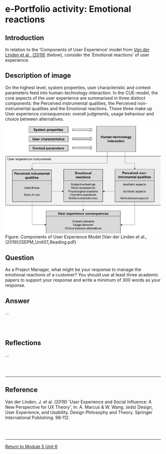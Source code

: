 # e-Portfolio activity: Emotional reactions

## Introduction
In relation to the ‘Components of User Experience’ model from [Van der Linden et al., (2019)](SEPM_Unit07_Reading.pdf) (below), consider the ‘Emotional reactions’ of user experience.


## Description of image
On the highest level, system properties, user characteristic and context parameters feed into human-technology interaction. 
In the CUE-model, the core aspects of the user experience are summarised in three distinct components: the Perceived instrumental qualities, the Perceived non-instrumental qualities and the Emotional reactions. 
These three make up User experience consequences: overall judgments, usage behaviour and choice between alternatives.

<img src="SEPM_Unit07_Figure.jpg" alt="User experience" width="600"/>
Figure: Components of User Experience Model [Van der Linden et al., (2019)](SEPM_Unit07_Reading.pdf)

## Question
As a Project Manager, what might be your response to manage the emotional reactions of a customer? 
You should use at least three academic papers to support your response and write a minimum of 300 words as your response.

## Answer
...

<br><br>

## Reflections
...

<br><br>

---

## Reference
Van der Linden, J. et al. (2019) 'User Experience and Social Influence: A New Perspective for UX Theory', in: A. Marcus & W. Wang. (eds) Design, User Experience, and Usability. Design Philosophy and Theory. Springer International Publishing. 98‑112. 

<br><br>

---

[Return to Module 5 Unit 6](SEPM_Unit06.md)
